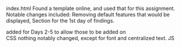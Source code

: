 index.html
Found a template online, and used that for this assignment. 
Notable changes included: 
Removing default features that would be displayed,
Section for the 1st day of findings.
<div>added for Days 2-5 to allow those to be added on</div>
CSS nothing notably changed, except for font and centralized text.
JS 
